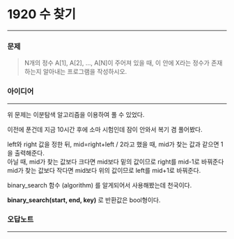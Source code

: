 # 1920 수 찾기
------------
### 문제

>N개의 정수 A[1], A[2], …, A[N]이 주어져 있을 때, 이 안에 X라는 정수가 존재하는지 알아내는 프로그램을 작성하시오.

### 아이디어 
----------
위 문제는 이분탐색 알고리즘을 이용하여 풀 수 있었다.

이전에 푼건데 지금 10시간 후에 소마 시험인데 잠이 안와서 복기 겸 풀어봤다.

left와 right 값을 정한 뒤, mid=right+left / 2라고 했을 때, mid가 찾는 값과 같으면 1을 출력해준다.  
아닐 때, mid가 찾는 값보다 크다면 mid보다 밑의 값이므로 right를 mid-1로 바꿔준다
mid가 찾는 값보다 작다면 mid보다 위의 값이므로 left를 mid+1로 바꿔준다.

binary_search 함수 (algorithm) 를 알게되어서 사용해봤는데 천국이다.

__binary_search(start, end, key)__ 로 반환값은 bool형이다.

### 오답노트
----------